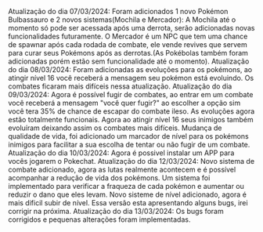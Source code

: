 Atualização do dia 07/03/2024:
Foram adicionados 1 novo Pokémon Bulbassauro e 2 novos sistemas(Mochila e Mercador):
A Mochila até o momento só pode ser acessada após uma derrota, serão adicionadas novas funcionalidades futuramente.
O Mercador é um NPC que tem uma chance de spawnar após cada rodada de combate, ele vende revives que servem para curar seus Pokémons após as derrotas.(As Pokébolas também foram adicionadas porém estão sem funcionalidade até o momento).
Atualização do dia 08/03/2024:
Foram adicionadas as evoluções para os pokémons, ao atingir nível 16 você receberá a mensagem seu pokémon está evoluindo.
Os combates ficaram mais difíceis nessa atualização.
Atualização do dia 09/03/2024:
Agora é possível fugir de combates, ao entrar em um combate você receberá a mensagem "você quer fugir?" ao escolher a opção sim você tera 35% de chance de escapar do combate ileso.
As evoluções agora estão totalmente funcionais. Agora ao atingir nível 16 seus inimigos também evoluíram deixando assim os combates mais difíceis.
Mudança de qualidade de vida, foi adicionado um marcador de nível para os pokémons inimigos para facilitar a sua escolha de tentar ou não fugir de um combate.
Atualização do dia 10/03/2024:
Agora é possivel instalar um APP para vocês jogarem o Pokechat.
Atualização do dia 12/03/2024:
Novo sistema de combate adicionado, agora as lutas realmente acontecem e é possível acompanhar a redução de vida dos pokémons. Um sistema foi implementado para verificar a fraqueza de cada pokémon e aumentar ou reduzir o dano que eles levam.
Novo sisteme de nível adicionado, agora é mais dificil subir de nível.
Essa versão esta apresentando alguns bugs, irei corrigir na próxima.
Atualização do dia 13/03/2024:
Os bugs foram corrigidos e pequenas alterações foram implementadas.
